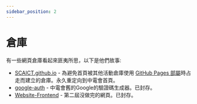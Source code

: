 ```yaml
---
sidebar_position: 2
---
```


# 倉庫

有一些網頁倉庫看起來匪夷所思，以下是他們故事:

* [SCAICT.github.io](https://github.com/SCAICT/SCAICT.github.io) - 為避免首頁被其他活動倉庫使用 [GitHub Pages 部屬](如何使用-Github-Pages-部屬營隊網站%3F)時占走而建立的倉庫。永久重定向到中電會首頁。
* [google-auth](https://github.com/SCAICT/google-auth) - 中電會舊的Google的驗證碼生成器。已封存。
* [Website-Frontend](https://github.com/SCAICT/Website-Frontend) - 第二屆沒做完的網頁。已封存。